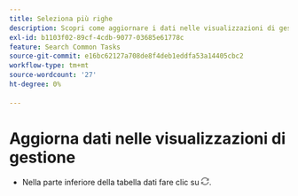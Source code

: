 ```yaml
---
title: Seleziona più righe
description: Scopri come aggiornare i dati nelle visualizzazioni di gestione delle campagne.
exl-id: b1103f02-89cf-4cdb-9077-03685e61778c
feature: Search Common Tasks
source-git-commit: e16bc62127a708de8f4deb1eddfa53a14405cbc2
workflow-type: tm+mt
source-wordcount: '27'
ht-degree: 0%

---
```


# Aggiorna dati nelle visualizzazioni di gestione

* Nella parte inferiore della tabella dati fare clic su ![Aggiorna](/help/search-social-commerce/assets/refresh.png).

